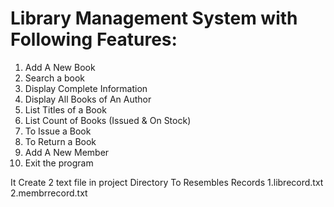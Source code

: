 # Library Management System with Following Features:
 1. Add A New Book
 2. Search a book
 3. Display Complete Information
 4. Display All Books of An Author
 5. List Titles of a Book
 6. List Count of Books (Issued & On Stock)
 7. To Issue a Book
 8. To Return a Book
 9. Add A New Member
 10. Exit the program


It Create 2 text file in project Directory To Resembles Records
1.librecord.txt
2.membrrecord.txt